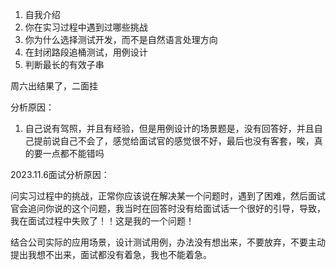 
1. 自我介绍
2. 你在实习过程中遇到过哪些挑战
3. 你为什么选择测试开发，而不是自然语言处理方向
4. 在封闭路段追桶测试，用例设计
5. 判断最长的有效子串

周六出结果了，二面挂

分析原因：

1. 自己说有驾照，并且有经验，但是用例设计的场景题是，没有回答好，并且自己提前说自己不会了，感觉给面试官的感觉很不好，最后也没有客套，唉，真的要一点都不能错吗

2023.11.6面试分析原因：

问实习过程中的挑战，正常你应该说在解决某一个问题时，遇到了困难，然后面试官会追问你说的这个问题，我当时在回答时没有给面试话一个很好的引导，导致，我在面试过程中失败了！！这是我的一个问题！

结合公司实际的应用场景，设计测试用例，办法没有想出来，不要放弃，不要主动提出我想不出来，面试都没有着急，我也不能着急。







